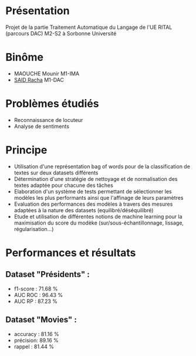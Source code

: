 # Présentation
Projet de la partie Traitement Automatique du Langage de l'UE RITAL (parcours DAC) M2-S2 à Sorbonne Université 

# Binôme
- MAOUCHE Mounir M1-IMA
- [SAID Racha](https://github.com/said-racha) M1-DAC

# Problèmes étudiés
- Reconnaissance de locuteur
- Analyse de sentiments

# Principe
- Utilisation d'une représentation bag of words pour de la classification de textes sur deux datasets différents
- Détermination d'une stratégie de nettoyage et de normalisation des textes adaptée pour chacune des tâches
- Elaboration d'un système de tests permettant de sélectionner les modèles les plus performants ainsi que l'affinage de leurs paramètres
- Evaluation des performances des modèles à travers des mesures adaptées à la nature des datasets (equilibré/déséquilibré)
- Etude et utilisation de différentes notions de machine learning pour la maximisation du score du modèke (sur/sous-échantillonnage, lissage, régularisation...)

# Performances et résultats
## Dataset "Présidents" : 
- f1-score : 71.68 %
- AUC ROC : 96.43 %
- AUC RP : 87.23 %

## Dataset "Movies" :
- accuracy : 81.16 % 
- précision: 89.16 %
- rappel : 81.44 %
